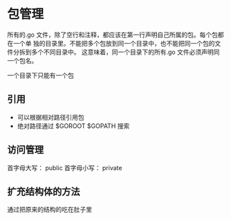 # 包管理

所有的.go 文件，除了空行和注释，都应该在第一行声明自己所属的包。每个包都在一个单 独的目录里。不能把多个包放到同一个目录中，也不能把同一个包的文件分拆到多个不同目录中。 这意味着，同一个目录下的所有.go 文件必须声明同一个包名。

一个目录下只能有一个包

## 引用
- 可以根据相对路径引用包
- 绝对路径通过 $GOROOT $GOPATH 搜索

## 访问管理
首字母大写： public
首字母小写： private

## 扩充结构体的方法
通过把原来的结构的吃在肚子里
